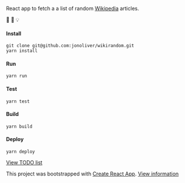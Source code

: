 React app to fetch a a list of random [Wikipedia](https://www.wikipedia.org/) articles.

:book: :eyes: :bulb:

#### Install
```
git clone git@github.com:jonoliver/wikirandom.git
yarn install
```

#### Run
```
yarn run
```

#### Test
```
yarn test
```

#### Build
```
yarn build
```

#### Deploy
```
yarn deploy
```

[View TODO list](TODO.md)

This project was bootstrapped with [Create React App](https://github.com/facebookincubator/create-react-app). [View information](create_react_app.md)
